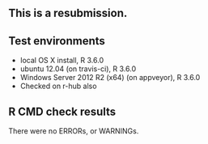 This is a resubmission.
-----------------------

## Test environments
* local OS X install, R 3.6.0
* ubuntu 12.04 (on travis-ci), R 3.6.0
* Windows Server 2012 R2 (x64) (on appveyor), R 3.6.0
* Checked on r-hub also

## R CMD check results
There were no ERRORs, or WARNINGs.

